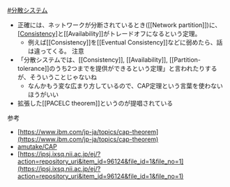 [#分散システム](分散システム.md)
- 正確には、ネットワークが分断されているとき([[Network partition]])に、[[Consistency]](=[[Linearizability]])と[[Availability]]がトレードオフになるという定理。
	- 例えば[[Consistency]]を[[Eventual Consistency]]などに弱めたら、話は違ってくる。
注意
- 「分散システムでは、[[Consistency]], [[Availability]], [[Partition-tolerance]]のうち2つまでを提供ができるという定理」と言われたりするが、そういうことじゃないね
	- なんかもう変な広まり方しているので、CAP定理という言葉を使わないほうがいい
- 拡張した[[PACELC theorem]]というのが提唱されている

参考
- [https://www.ibm.com/jp-ja/topics/cap-theorem](https://www.ibm.com/jp-ja/topics/cap-theorem)
- [amutake/CAP](https://scrapbox.io/amutake/CAP)
- [https://ipsj.ixsq.nii.ac.jp/ej/?action=repository_uri&item_id=96124&file_id=1&file_no=1](https://ipsj.ixsq.nii.ac.jp/ej/?action=repository_uri&item_id=96124&file_id=1&file_no=1)
